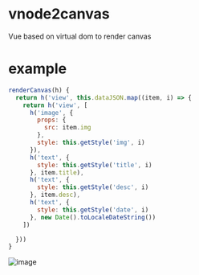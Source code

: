# vnode2canvas

Vue based on virtual dom to render canvas

# example
```js
renderCanvas(h) {
  return h('view', this.dataJSON.map((item, i) => {
    return h('view', [
      h('image', {
        props: {
          src: item.img
        },
        style: this.getStyle('img', i)
      }),
      h('text', {
        style: this.getStyle('title', i)
      }, item.title),
      h('text', {
        style: this.getStyle('desc', i)
      }, item.desc),
      h('text', {
        style: this.getStyle('date', i)
      }, new Date().toLocaleDateString())
    ])

  }))
}
```

![image](https://user-images.githubusercontent.com/21073039/42373790-8f47f174-8148-11e8-90b3-89eb56a97bad.png)

